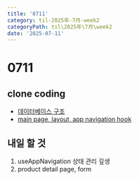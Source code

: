 ```yaml
---
title: '0711'
category: til-2025年-7月-week2
categoryPath: til\2025年\7月\week2
date: '2025-07-11'
---
```

# 0711  
## clone coding

- [데이터베이스 구조](../../../../projects/clone%20coding/데이터베이스,%20api.md)
- [main page, layout, app navigation hook](https://github.com/dpwls02142/shopping-app/pull/8)

## 내일 할 것  
1. useAppNavigation 상태 관리 깊생  
2. product detail page, form
